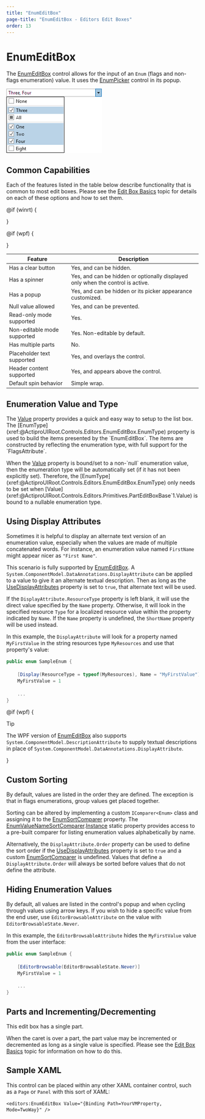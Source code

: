 ```yaml
---
title: "EnumEditBox"
page-title: "EnumEditBox - Editors Edit Boxes"
order: 13
---
```

# EnumEditBox

The [EnumEditBox](xref:@ActiproUIRoot.Controls.Editors.EnumEditBox) control allows for the input of an `Enum` (flags and non-flags enumeration) value.  It uses the [EnumPicker](../pickers/enumpicker.md) control in its popup.

![Screenshot](../images/enumeditbox-opened.png)

## Common Capabilities

Each of the features listed in the table below describe functionality that is common to most edit boxes.  Please see the [Edit Box Basics](parteditboxbase.md) topic for details on each of these options and how to set them.

<table>
<thead>

<tr>
<th>Feature</th>
<th>Description</th>
</tr>

</thead>
<tbody>

@if (winrt) {
<tr>
<td>Has a clear button</td>
<td>Yes, and can be hidden.</td>
</tr>
}

@if (wpf) {
<tr>
<td>Has a spinner</td>
<td>Yes, and can be hidden or optionally displayed only when the control is active.</td>
</tr>
}

<tr>
<td>Has a popup</td>
<td>Yes, and can be hidden or its picker appearance customized.</td>
</tr>

<tr>
<td>Null value allowed</td>
<td>Yes, and can be prevented.</td>
</tr>

<tr>
<td>Read-only mode supported</td>
<td>Yes.</td>
</tr>

<tr>
<td>Non-editable mode supported</td>
<td>Yes.  Non-editable by default.</td>
</tr>

<tr>
<td>Has multiple parts</td>
<td>No.</td>
</tr>

<tr>
<td>Placeholder text supported</td>
<td>Yes, and overlays the control.</td>
</tr>

<tr>
<td>Header content supported</td>
<td>Yes, and appears above the control.</td>
</tr>

<tr>
<td>Default spin behavior</td>
<td>Simple wrap.</td>
</tr>

</tbody>
</table>

## Enumeration Value and Type

The [Value](xref:@ActiproUIRoot.Controls.Editors.Primitives.PartEditBoxBase`1.Value) property provides a quick and easy way to setup to the list box.  The [EnumType](xref:@ActiproUIRoot.Controls.Editors.EnumEditBox.EnumType) property is used to build the items presented by the `EnumEditBox`. The items are constructed by reflecting the enumeration type, with full support for the `FlagsAttribute`.

When the [Value](xref:@ActiproUIRoot.Controls.Editors.Primitives.PartEditBoxBase`1.Value) property is bound/set to a non-`null` enumeration value, then the enumeration type will be automatically set (if it has not been explicitly set).  Therefore, the [EnumType](xref:@ActiproUIRoot.Controls.Editors.EnumEditBox.EnumType) only needs to be set when [Value](xref:@ActiproUIRoot.Controls.Editors.Primitives.PartEditBoxBase`1.Value) is bound to a nullable enumeration type.

## Using Display Attributes

Sometimes it is helpful to display an alternate text version of an enumeration value, especially when the values are made of multiple concatenated words.  For instance, an enumeration value named `FirstName` might appear nicer as `"First Name"`.

This scenario is fully supported by [EnumEditBox](xref:@ActiproUIRoot.Controls.Editors.EnumEditBox).  A `System.ComponentModel.DataAnnotations.DisplayAttribute` can be applied to a value to give it an alternate textual description.  Then as long as the [UseDisplayAttributes](xref:@ActiproUIRoot.Controls.Editors.EnumEditBox.UseDisplayAttributes) property is set to `true`, that alternate text will be used.

If the `DisplayAttribute.ResourceType` property is left blank, it will use the direct value specified by the `Name` property.  Otherwise, it will look in the specified resource `Type` for a localized resource value within the property indicated by `Name`.  If the `Name` property is undefined, the `ShortName` property will be used instead.

In this example, the `DisplayAttribute` will look for a property named `MyFirstValue` in the string resources type `MyResources` and use that property's value:

```csharp
public enum SampleEnum {

	[Display(ResourceType = typeof(MyResources), Name = "MyFirstValue")]
	MyFirstValue = 1

	...
}
```

@if (wpf) {

> [!TIP]
> The WPF version of [EnumEditBox](xref:@ActiproUIRoot.Controls.Editors.EnumEditBox) also supports `System.ComponentModel.DescriptionAttribute` to supply textual descriptions in place of `System.ComponentModel.DataAnnotations.DisplayAttribute`.

}

## Custom Sorting

By default, values are listed in the order they are defined.  The exception is that in flags enumerations, group values get placed together.

Sorting can be altered by implementing a custom `IComparer<Enum>` class and assigning it to the [EnumSortComparer](xref:@ActiproUIRoot.Controls.Editors.EnumEditBox.EnumSortComparer) property.  The [EnumValueNameSortComparer](xref:@ActiproUIRoot.Controls.Editors.Primitives.EnumValueNameSortComparer).[Instance](xref:@ActiproUIRoot.Controls.Editors.Primitives.EnumValueNameSortComparer.Instance) static property provides access to a pre-built comparer for listing enumeration values alphabetically by name.

Alternatively, the `DisplayAttribute.Order` property can be used to define the sort order if the [UseDisplayAttributes](xref:@ActiproUIRoot.Controls.Editors.EnumEditBox.UseDisplayAttributes) property is set to `true` and a custom [EnumSortComparer](xref:@ActiproUIRoot.Controls.Editors.EnumEditBox.EnumSortComparer) is undefined.  Values that define a `DisplayAttribute.Order` will always be sorted before values that do not define the attribute.

## Hiding Enumeration Values

By default, all values are listed in the control's popup and when cycling through values using arrow keys.  If you wish to hide a specific value from the end user, use `EditorBrowsableAttribute` on the value with `EditorBrowsableState.Never`.

In this example, the `EditorBrowsableAttribute` hides the `MyFirstValue` value from the user interface:

```csharp
public enum SampleEnum {

	[EditorBrowsable(EditorBrowsableState.Never)]
	MyFirstValue = 1

	...
}
```

## Parts and Incrementing/Decrementing

This edit box has a single part.

When the caret is over a part, the part value may be incremented or decremented as long as a single value is specified.  Please see the [Edit Box Basics](parteditboxbase.md) topic for information on how to do this.

## Sample XAML

This control can be placed within any other XAML container control, such as a `Page` or `Panel` with this sort of XAML:

```xaml
<editors:EnumEditBox Value="{Binding Path=YourVMProperty, Mode=TwoWay}" />
```
